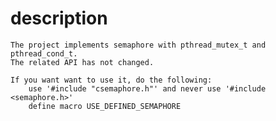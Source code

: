 # description

    The project implements semaphore with pthread_mutex_t and pthread_cond_t.
    The related API has not changed.
    
    If you want want to use it, do the following:
        use '#include "csemaphore.h"' and never use '#include <semaphore.h>'
        define macro USE_DEFINED_SEMAPHORE

